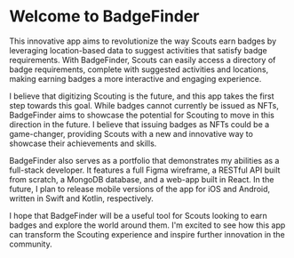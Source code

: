 # Welcome to BadgeFinder

This innovative app aims to revolutionize the way Scouts earn badges by leveraging
location-based data to suggest activities that satisfy badge requirements. With
BadgeFinder, Scouts can easily access a directory of badge requirements, complete
with suggested activities and locations, making earning badges a more interactive
and engaging experience.

I believe that digitizing Scouting is the future, and this app takes the first step
towards this goal. While badges cannot currently be issued as NFTs, BadgeFinder aims
to showcase the potential for Scouting to move in this direction in the future. I
believe that issuing badges as NFTs could be a game-changer, providing Scouts with a
new and innovative way to showcase their achievements and skills.

BadgeFinder also serves as a portfolio that demonstrates my abilities as a
full-stack developer. It features a full Figma wireframe, a RESTful API built from
scratch, a MongoDB database, and a web-app built in React. In the future, I plan to
release mobile versions of the app for iOS and Android, written in Swift and Kotlin,
respectively.

I hope that BadgeFinder will be a useful tool for Scouts looking to earn badges and
explore the world around them. I'm excited to see how this app can transform the
Scouting experience and inspire further innovation in the community.

